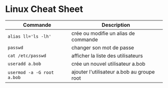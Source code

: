 # Linux Cheat Sheet

Commande | Description
--- | ---
`alias ll='ls -lh'`|crée ou modifie un alias de commande
`passwd`|changer son mot de passe
`cat /etc/passwd`|afficher la liste des utilisateurs
`useradd a.bob`|crée un nouvel utilisateur a.bob
`usermod -a -G root a.bob`|ajouter l'utilisateur a.bob au groupe root
